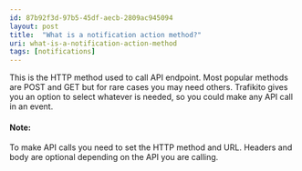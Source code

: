 ```yaml
---
id: 87b92f3d-97b5-45df-aecb-2809ac945094
layout: post
title:  "What is a notification action method?"
uri: what-is-a-notification-action-method
tags: [notifications]
---
```


This is the HTTP method used to call API endpoint. Most popular methods are POST and GET but for rare cases you may need others. Trafikito gives you an option to select whatever is needed, so you could make any API call in an event.

<!-- more -->

#### Note:

To make API calls you need to set the HTTP method and URL. Headers and body are optional depending on the API you are calling.